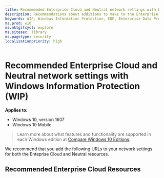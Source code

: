```yaml
---
title: Recommended Enterprise Cloud and Neutral network settings with Windows Information Protection (WIP) (Windows 10)
description: Recommendations about additions to make to the Enterprise Cloud and Neutral network settings with Windows Information Protection (WIP).
keywords: WIP, Windows Information Protection, EDP, Enterprise Data Protection, WIP and Neutral resources, WIP and Enterprise Cloud Resources
ms.prod: w10
ms.mktglfcycl: explore
ms.sitesec: library
ms.pagetype: security
localizationpriority: high
---
```


# Recommended Enterprise Cloud and Neutral network settings with Windows Information Protection (WIP)

**Applies to:**

-   Windows 10, version 1607
-   Windows 10 Mobile

>Learn more about what features and functionality are supported in each Windows edition at [Compare Windows 10 Editions](https://www.microsoft.com/en-us/WindowsForBusiness/Compare).

We recommend that you add the following URLs to your network settings for both the Enteprise Cloud and Neutral resources.

## Recommended Enterprise Cloud Resources 